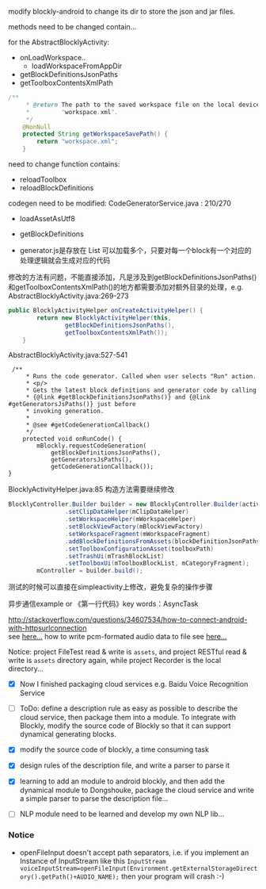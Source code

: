 modify blockly-android to change its dir to store the json and jar files.

methods need to be changed contain...

for the AbstractBlocklyActivity:
- onLoadWorkspace..
  - loadWorkspaceFromAppDir
- getBlockDefinitionsJsonPaths
- getToolboxContentsXmlPath

```Java
/**
     * @return The path to the saved workspace file on the local device. By default,
     *         "workspace.xml".
     */
    @NonNull
    protected String getWorkspaceSavePath() {
        return "workspace.xml";
    }
```

need to change function contains:
- reloadToolbox
- reloadBlockDefinitions

codegen need to be modified:
CodeGeneratorService.java : 210/270
- loadAssetAsUtf8
- getBlockDefinitions

- generator.js是存放在 List<String> 可以加载多个，只要对每一个block有一个对应的处理逻辑就会生成对应的代码

修改的方法有问题，不能直接添加，凡是涉及到getBlockDefinitionsJsonPaths()和getToolboxContentsXmlPath()的地方都需要添加对额外目录的处理，e.g.  AbstractBlocklyActivity.java:269-273

```Java
public BlocklyActivityHelper onCreateActivityHelper() {
        return new BlocklyActivityHelper(this,
                getBlockDefinitionsJsonPaths(),
                getToolboxContentsXmlPath());
    }
```
AbstractBlocklyActivity.java:527-541
```
 /**
     * Runs the code generator. Called when user selects "Run" action.
     * <p/>
     * Gets the latest block definitions and generator code by calling
     * {@link #getBlockDefinitionsJsonPaths()} and {@link #getGeneratorsJsPaths()} just before
     * invoking generation.
     *
     * @see #getCodeGenerationCallback()
     */
    protected void onRunCode() {
        mBlockly.requestCodeGeneration(
            getBlockDefinitionsJsonPaths(),
            getGeneratorsJsPaths(),
            getCodeGenerationCallback());
}
```

BlocklyActivityHelper.java:85 构造方法需要继续修改

```Java
BlocklyController.Builder builder = new BlocklyController.Builder(activity)
                .setClipDataHelper(mClipDataHelper)
                .setWorkspaceHelper(mWorkspaceHelper)
                .setBlockViewFactory(mBlockViewFactory)
                .setWorkspaceFragment(mWorkspaceFragment)
                .addBlockDefinitionsFromAssets(blockDefinitionJsonPaths)
                .setToolboxConfigurationAsset(toolboxPath)
                .setTrashUi(mTrashBlockList)
                .setToolboxUi(mToolboxBlockList, mCategoryFragment);
        mController = builder.build();
```


测试的时候可以直接在simpleactivity上修改，避免复杂的操作步骤

异步通信example or 《第一行代码》key words：AsyncTask

http://stackoverflow.com/questions/34607534/how-to-connect-android-with-httpsurlconnection
<br>see [here...](http://stackoverflow.com/questions/34607534/how-to-connect-android-with-httpsurlconnection)
how to write pcm-formated audio data to file see [here...](http://stackoverflow.com/questions/13583827/audiorecord-writing-pcm-file)

Notice:
project FileTest read & write is `assets`, and project RESTful read & write is `assets` directory again, while project Recorder is the local directory...

- [x] Now I finished packaging cloud services e.g. Baidu Voice Recognition Service
- [ ] ToDo: define a description rule as easy as possible to describe the cloud service, then package them into a module. To integrate with Blockly, modify the source code of Blockly so that it can support dynamical generating blocks.

- [x] modify the source code of blockly, a time consuming task
- [x] design rules of the description file, and write a parser to parse it
- [x] learning to add an module to android blockly, and then add the dynamical module to Dongshouke, package the cloud service and write a simple parser to parse the description file...
- [ ] NLP module need to be learned and develop my own NLP lib...

### Notice
- openFileInput doesn't accept path separators, i.e. if you implement an Instance of InputStream like this `InputStream voiceInputStream=openFileInput(Environment.getExternalStorageDirectory().getPath()+AUDIO_NAME);` then your program will crash :-)


